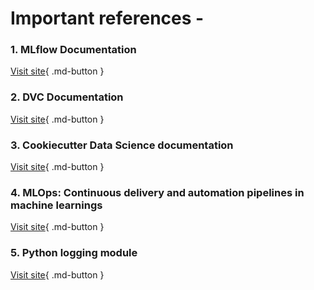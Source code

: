 # Important references -

### 1. MLflow Documentation

[Visit site](https://mlflow.org/docs/latest/index.html){ .md-button }

### 2. DVC Documentation

[Visit site](https://dvc.org/doc){ .md-button }

### 3. Cookiecutter Data Science documentation
[Visit site](https://drivendata.github.io/cookiecutter-data-science/){ .md-button }

### 4. MLOps: Continuous delivery and automation pipelines in machine learnings
[Visit site](https://cloud.google.com/solutions/machine-learning/mlops-continuous-delivery-and-automation-pipelines-in-machine-learning){ .md-button }

### 5. Python logging module
[Visit site](https://docs.python.org/3/howto/logging.html){ .md-button }